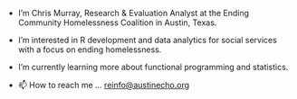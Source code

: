 - I’m Chris Murray, Research & Evaluation Analyst at the Ending Community Homelessness Coalition in Austin, Texas.

- I’m interested in R development and data analytics for social services with a focus on ending homelessness.

- I’m currently learning more about functional programming and statistics.

- 📫 How to reach me ... reinfo@austinecho.org

<!---
cmurray512/cmurray512 is a ✨ special ✨ repository because its `README.md` (this file) appears on your GitHub profile.
You can click the Preview link to take a look at your changes.
--->
